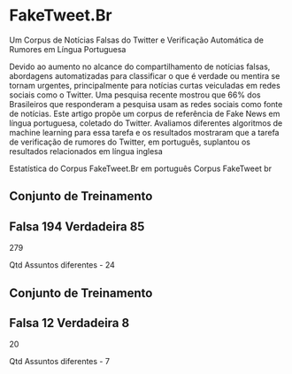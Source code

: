 # FakeTweet.Br
Um Corpus de Notícias Falsas do Twitter e Verificação
Automática de Rumores em Língua Portuguesa

Devido ao aumento no alcance do compartilhamento de notícias falsas, abordagens automatizadas para classificar o que é verdade ou mentira
se tornam urgentes, principalmente para notícias curtas veiculadas em redes sociais como o Twitter. Uma pesquisa recente mostrou que 66% dos
Brasileiros que responderam a pesquisa usam as redes sociais como fonte de notícias. Este artigo propõe um corpus de referência de Fake News em língua
portuguesa, coletado do Twitter. Avaliamos diferentes algoritmos de machine learning para essa tarefa e os resultados mostraram que a tarefa de
verificação de rumores do Twitter, em português, suplantou os resultados relacionados em língua inglesa

Estatística do Corpus FakeTweet.Br em português
Corpus FakeTweet br

Conjunto de Treinamento 
---------------------
Falsa 194 
Verdadeira 85 
--------------------
279

Qtd Assuntos diferentes - 24 


Conjunto de Treinamento 
---------------------
Falsa 12 
Verdadeira 8 
--------------------
20

Qtd Assuntos diferentes - 7 
 
